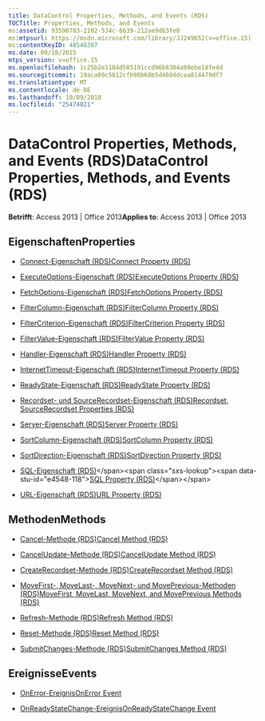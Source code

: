 ```yaml
---
title: DataControl Properties, Methods, and Events (RDS)
TOCTitle: Properties, Methods, and Events
ms:assetid: 93590783-2102-534c-6639-212ae9d63fe0
ms:mtpsurl: https://msdn.microsoft.com/library/JJ249652(v=office.15)
ms:contentKeyID: 48546397
ms.date: 09/18/2015
mtps_version: v=office.15
ms.openlocfilehash: 1c25b2e1184d505191ccd96b6304a99ebe18fe4d
ms.sourcegitcommit: 19aca09c5812cfb98b68b5d4604dcaa814479df7
ms.translationtype: MT
ms.contentlocale: de-DE
ms.lasthandoff: 10/09/2018
ms.locfileid: "25474021"
---
```

# <a name="datacontrol-properties-methods-and-events-rds"></a><span data-ttu-id="e4548-102">DataControl Properties, Methods, and Events (RDS)</span><span class="sxs-lookup"><span data-stu-id="e4548-102">DataControl Properties, Methods, and Events (RDS)</span></span>

<span data-ttu-id="e4548-103">**Betrifft**: Access 2013 | Office 2013</span><span class="sxs-lookup"><span data-stu-id="e4548-103">**Applies to**: Access 2013 | Office 2013</span></span>

## <a name="properties"></a><span data-ttu-id="e4548-104">Eigenschaften</span><span class="sxs-lookup"><span data-stu-id="e4548-104">Properties</span></span>

- [<span data-ttu-id="e4548-105">Connect-Eigenschaft (RDS)</span><span class="sxs-lookup"><span data-stu-id="e4548-105">Connect Property (RDS)</span></span>](connect-property-rds.md)

- [<span data-ttu-id="e4548-106">ExecuteOptions-Eigenschaft (RDS)</span><span class="sxs-lookup"><span data-stu-id="e4548-106">ExecuteOptions Property (RDS)</span></span>](executeoptions-property-rds.md)

- [<span data-ttu-id="e4548-107">FetchOptions-Eigenschaft (RDS)</span><span class="sxs-lookup"><span data-stu-id="e4548-107">FetchOptions Property (RDS)</span></span>](fetchoptions-property-rds.md)

- [<span data-ttu-id="e4548-108">FilterColumn-Eigenschaft (RDS)</span><span class="sxs-lookup"><span data-stu-id="e4548-108">FilterColumn Property (RDS)</span></span>](filtercolumn-property-rds.md)

- [<span data-ttu-id="e4548-109">FilterCriterion-Eigenschaft (RDS)</span><span class="sxs-lookup"><span data-stu-id="e4548-109">FilterCriterion Property (RDS)</span></span>](filtercriterion-property-rds.md)

- [<span data-ttu-id="e4548-110">FilterValue-Eigenschaft (RDS)</span><span class="sxs-lookup"><span data-stu-id="e4548-110">FilterValue Property (RDS)</span></span>](filtervalue-property-rds.md)

- [<span data-ttu-id="e4548-111">Handler-Eigenschaft (RDS)</span><span class="sxs-lookup"><span data-stu-id="e4548-111">Handler Property (RDS)</span></span>](handler-property-rds.md)

- [<span data-ttu-id="e4548-112">InternetTimeout-Eigenschaft (RDS)</span><span class="sxs-lookup"><span data-stu-id="e4548-112">InternetTimeout Property (RDS)</span></span>](internettimeout-property-rds.md)

- [<span data-ttu-id="e4548-113">ReadyState-Eigenschaft (RDS)</span><span class="sxs-lookup"><span data-stu-id="e4548-113">ReadyState Property (RDS)</span></span>](readystate-property-rds.md)

- [<span data-ttu-id="e4548-114">Recordset- und SourceRecordset-Eigenschaft (RDS)</span><span class="sxs-lookup"><span data-stu-id="e4548-114">Recordset, SourceRecordset Properties (RDS)</span></span>](recordset-sourcerecordset-properties-rds.md)

- [<span data-ttu-id="e4548-115">Server-Eigenschaft (RDS)</span><span class="sxs-lookup"><span data-stu-id="e4548-115">Server Property (RDS)</span></span>](server-property-rds.md)

- [<span data-ttu-id="e4548-116">SortColumn-Eigenschaft (RDS)</span><span class="sxs-lookup"><span data-stu-id="e4548-116">SortColumn Property (RDS)</span></span>](sortcolumn-property-rds.md)

- [<span data-ttu-id="e4548-117">SortDirection-Eigenschaft (RDS)</span><span class="sxs-lookup"><span data-stu-id="e4548-117">SortDirection Property (RDS)</span></span>](sortdirection-property-rds.md)

- <span data-ttu-id="e4548-118">[SQL-Eigenschaft (RDS)](https://msdn.microsoft.com/library/jj248989\(v=office.15\))</span><span class="sxs-lookup"><span data-stu-id="e4548-118">[SQL Property (RDS)](https://msdn.microsoft.com/library/jj248989\(v=office.15\))</span></span>

- [<span data-ttu-id="e4548-119">URL-Eigenschaft (RDS)</span><span class="sxs-lookup"><span data-stu-id="e4548-119">URL Property (RDS)</span></span>](url-property-rds.md)

## <a name="methods"></a><span data-ttu-id="e4548-120">Methoden</span><span class="sxs-lookup"><span data-stu-id="e4548-120">Methods</span></span>

- [<span data-ttu-id="e4548-121">Cancel-Methode (RDS)</span><span class="sxs-lookup"><span data-stu-id="e4548-121">Cancel Method (RDS)</span></span>](cancel-method-rds.md)

- [<span data-ttu-id="e4548-122">CancelUpdate-Methode (RDS)</span><span class="sxs-lookup"><span data-stu-id="e4548-122">CancelUpdate Method (RDS)</span></span>](cancelupdate-method-rds.md)

- [<span data-ttu-id="e4548-123">CreateRecordset-Methode (RDS)</span><span class="sxs-lookup"><span data-stu-id="e4548-123">CreateRecordset Method (RDS)</span></span>](createrecordset-method-rds.md)

- [<span data-ttu-id="e4548-124">MoveFirst-, MoveLast-, MoveNext- und MovePrevious-Methoden (RDS)</span><span class="sxs-lookup"><span data-stu-id="e4548-124">MoveFirst, MoveLast, MoveNext, and MovePrevious Methods (RDS)</span></span>](movefirst-movelast-movenext-and-moveprevious-methods-rds.md)

- [<span data-ttu-id="e4548-125">Refresh-Methode (RDS)</span><span class="sxs-lookup"><span data-stu-id="e4548-125">Refresh Method (RDS)</span></span>](refresh-method-rds.md)

- [<span data-ttu-id="e4548-126">Reset-Methode (RDS)</span><span class="sxs-lookup"><span data-stu-id="e4548-126">Reset Method (RDS)</span></span>](reset-method-rds.md)

- [<span data-ttu-id="e4548-127">SubmitChanges-Methode (RDS)</span><span class="sxs-lookup"><span data-stu-id="e4548-127">SubmitChanges Method (RDS)</span></span>](submitchanges-method-rds.md)

## <a name="events"></a><span data-ttu-id="e4548-128">Ereignisse</span><span class="sxs-lookup"><span data-stu-id="e4548-128">Events</span></span>

- [<span data-ttu-id="e4548-129">OnError-Ereignis</span><span class="sxs-lookup"><span data-stu-id="e4548-129">OnError Event</span></span>](onerror-event-rds.md)

- [<span data-ttu-id="e4548-130">OnReadyStateChange-Ereignis</span><span class="sxs-lookup"><span data-stu-id="e4548-130">OnReadyStateChange Event</span></span>](onreadystatechange-event-rds.md)


